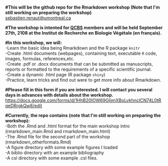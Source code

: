**#This will be the github repo for the Rmarkdown workshop (Note that I'm still working on preparing the workshop)**  
sebastien.renaut@umontreal.ca  

**#The workshop is intented for [QCBS](http://qcbs.ca/) members and will be held September 27th, 2108 at the Institut de Recherche en Biologie Végétale (en français).**

**#In this workshop, we will:**  
-Learn the basic idea being Rmarkdown and the R package `knitr`   
-Create .html documents (webpages), containing text, executable `R` code, images, formulas, references,etc.  
-Create .pdf or .docx documents that can be submitted as manuscripts, reports or formatted to the requirements of a specific scientific journal.  
-Create a dynamic .html page (R package `shiny`)  
-Practice, learn tricks and find out were to get more info about Rmarkdown.  

**#Please fill in this form if you are interested. I will contact you several days in advances with details about the workshop.**  
https://docs.google.com/forms/d/1HhB20IOW69GljjmXBoLvkhncICN74L0tRqeDRrgkQw8/edit

**#Currently, the repo contains (note that I'm still working on preparing the workshop):**    
-Both the .Rmd and .html format for the main workshop intro (rmarkdown_main.Rmd and rmarkdown_main.html)  
-The .Rmd file for the second part of the workshop (rmarkdown_otherformats.Rmd)   
-A figure directory with some example figures I loaded  
-A biblio directory with an example bibliography  
-A csl directory with some example .csl files.  


